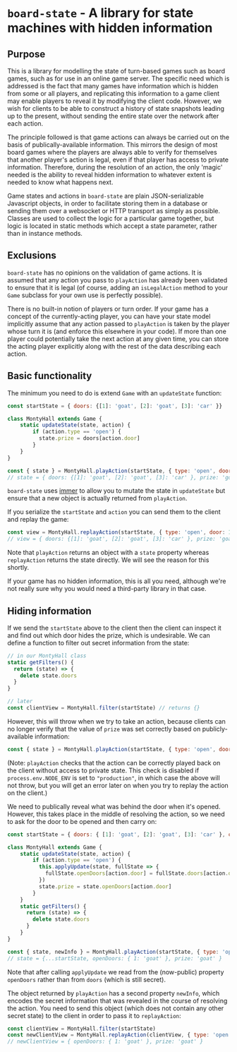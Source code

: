 `board-state` - A library for state machines with hidden information
===================================================================

## Purpose

This is a library for modelling the state of turn-based games such as board games, such as for use
in an online game server. The specific need which is addressed is the fact that many games have
information which is hidden from some or all players, and replicating this information to a game
client may enable players to reveal it by modifying the client code. However, we wish for clients
to be able to construct a history of state snapshots leading up to the present, without sending
the entire state over the network after each action.

The principle followed is that game actions can always be carried out on the basis of publically-available
information. This mirrors the design of most board games where the players are always able to verify for
themselves that another player's action is legal, even if that player has access to private information.
Therefore, during the resolution of an action, the only 'magic' needed is the ability to reveal hidden
information to whatever extent is needed to know what happens next.

Game states and actions in `board-state` are plain JSON-serializable Javascript objects, in order
to facilitate storing them in a database or sending them over a websocket or HTTP transport as
simply as possible. Classes are used to collect the logic for a particular game together, but logic
is located in static methods which accept a state parameter, rather than in instance methods.

## Exclusions

`board-state` has no opinions on the validation of game actions. It is assumed that any action you
pass to `playAction` has already been validated to ensure that it is legal (of course, adding an
`isLegalAction` method to your `Game` subclass for your own use is perfectly possible).

There is no built-in notion of players or turn order. If your game has a concept of the currently-acting player,
you can have your state model implicitly assume that any action passed to `playAction` is taken
by the player whose turn it is (and enforce this elsewhere in your code). If more than one player
could potentially take the next action at any given time, you can store the acting player
explicitly along with the rest of the data describing each action.

## Basic functionality

The minimum you need to do is extend `Game` with an `updateState` function:

```javascript
const startState = { doors: {[1]: 'goat', [2]: 'goat', [3]: 'car' }}

class MontyHall extends Game {
    static updateState(state, action) {
        if (action.type == 'open') {
          state.prize = doors[action.door]
        }
    }
}

const { state } = MontyHall.playAction(startState, { type: 'open', door: 1 })
// state = { doors: {[1]: 'goat', [2]: 'goat', [3]: 'car' }, prize: 'goat' }
```

`board-state` uses [immer](https://github.com/immerjs/immer) to allow you to mutate the state in `updateState` but ensure that a new
object is actually returned from `playAction`.

If you serialize the `startState` and `action` you can send them to the client and replay the game:

```javascript
const view = MontyHall.replayAction(startState, { type: 'open', door: 1 })
// view = { doors: {[1]: 'goat', [2]: 'goat', [3]: 'car' }, prize: 'goat' }
```

Note that `playAction` returns an object with a `state` property whereas `replayAction` returns the state directly.
We will see the reason for this shortly.

If your game has no hidden information, this is all you need, although we're not really sure why you
would need a third-party library in that case.

## Hiding information

If we send the `startState` above to the client then the client can inspect it and find out which door hides
the prize, which is undesirable. We can define a function to filter out secret information from the state:

```javascript
// in our MontyHall class
static getFilters() {
  return (state) => {
    delete state.doors
  }
}

// later
const clientView = MontyHall.filter(startState) // returns {}
```

However, this will throw when we try to take an action, because clients can no longer verify that the
value of `prize` was set correctly based on publicly-available information:

```javascript
const { state } = MontyHall.playAction(startState, { type: 'open', door: 1 }) // throws an error
```

(Note: `playAction` checks that the action can be correctly played back on the client without access to
private state. This check is disabled if `process.env.NODE_ENV` is set to `"production"`, in which case
the above will not throw, but you will get an error later on when you try to replay the action on the
client.)

We need to publically reveal what was behind the door when it's opened. However, this takes place in
the middle of resolving the action, so we need to ask for the door to be opened and then carry on:

```javascript
const startState = { doors: { [1]: 'goat', [2]: 'goat', [3]: 'car' }, openDoors: {} }

class MontyHall extends Game {
    static updateState(state, action) {
        if (action.type == 'open') {
          this.applyUpdate(state, fullState => {
            fullState.openDoors[action.door] = fullState.doors[action.door]
          })
          state.prize = state.openDoors[action.door]
        }
    }
    static getFilters() {
      return (state) => {
        delete state.doors
      }
    }
}

const { state, newInfo } = MontyHall.playAction(startState, { type: 'open', door: 1 })
// state = {...startState, openDoors: { 1: 'goat' }, prize: 'goat' }
```

Note that after calling `applyUpdate` we read from the (now-public) property `openDoors` rather
than from `doors` (which is still secret).

The object returned by `playAction` has a second property `newInfo`, which encodes the secret
information that was revealed in the course of resolving the action. You need to send this object
(which does not contain any other secret state) to the client in order to pass it to `replayAction`:

```javascript
const clientView = MontyHall.filter(startState)
const newClientView = MontyHall.replayAction(clientView, { type: 'open', door: 1 }, newInfo)
// newClientView = { openDoors: { 1: 'goat' }, prize: 'goat' }
```
